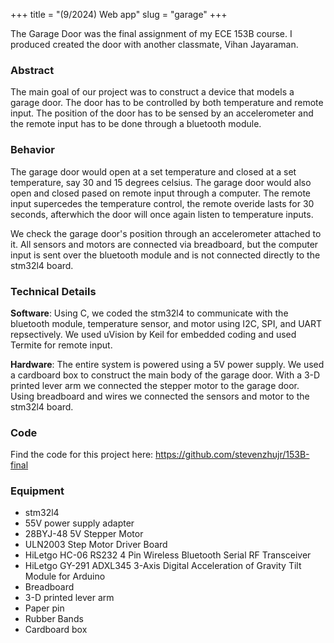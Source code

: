 +++
title = "(9/2024) Web app"
slug = "garage"
+++

The Garage Door was the final assignment of my ECE 153B course. I produced created the door with another classmate, Vihan Jayaraman.

### Abstract

The main goal of our project was to construct a device that models a garage door. The door has to be controlled by both temperature and remote input. The position of the door has to be sensed by an accelerometer and the remote input has to be done through a bluetooth module.

### Behavior

The garage door would open at a set temperature and closed at a set temperature, say 30 and 15 degrees celsius. The garage door would also open and closed pased on remote input through a computer. The remote input supercedes the temperature control, the remote overide lasts for 30 seconds, afterwhich the door will once again listen to temperature inputs. 

We check the garage door's position through an accelerometer attached to it. All sensors and motors are connected via breadboard, but the computer input is sent over the bluetooth module and is not connected directly to the stm32l4 board. 

### Technical Details

**Software**: Using C, we coded the stm32l4 to communicate with the bluetooth module, temperature sensor, and motor using I2C, SPI, and UART repsectively. We used uVision by Keil for embedded coding and used Termite for remote input.

**Hardware**: The entire system is powered using a 5V power supply. We used a cardboard box to construct the main body of the garage door. With a 3-D printed lever arm we connected the stepper motor to the garage door. Using breadboard and wires we connected the sensors and motor to the stm32l4 board.

### Code
Find the code for this project here: https://github.com/stevenzhujr/153B-final

### Equipment
- stm32l4
- 55V power supply adapter
- 28BYJ-48 5V Stepper Motor
- ULN2003 Step Motor Driver Board
- HiLetgo HC-06 RS232 4 Pin Wireless Bluetooth Serial RF Transceiver
- HiLetgo GY-291 ADXL345 3-Axis Digital Acceleration of Gravity Tilt Module for Arduino
- Breadboard
- 3-D printed lever arm
- Paper pin
- Rubber Bands
- Cardboard box